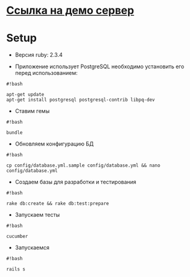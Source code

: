 # [Ссылка на демо сервер](http://trucking.cf/) #

# Setup

* Версия ruby: 2.3.4

* Приложение использует PostgreSQL необходимо установить его перед использованием:
```
#!bash

apt-get update
apt-get install postgresql postgresql-contrib libpq-dev

```
* Ставим гемы
```
#!bash

bundle
```

* Обновляем конфигурацию БД

```
#!bash

cp config/database.yml.sample config/database.yml && nano config/database.yml
```

* Создаем базы для разработки и тестирования
```
#!bash

rake db:create && rake db:test:prepare
```
* Запускаем тесты
```
#!bash

cucumber
```
* Запускаемся
```
#!bash

rails s
```